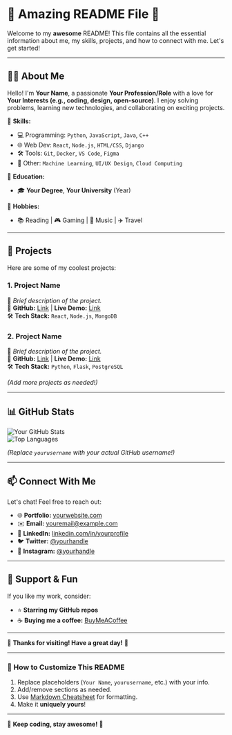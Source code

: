 # 🌟 Amazing README File 🌟  

Welcome to my **awesome** README! This file contains all the essential information about me, my skills, projects, and how to connect with me. Let's get started!  

---

## 👨‍💻 About Me  
Hello! I'm **Your Name**, a passionate **Your Profession/Role** with a love for **Your Interests (e.g., coding, design, open-source)**. I enjoy solving problems, learning new technologies, and collaborating on exciting projects.  

🔹 **Skills:**  
- 💻 Programming: `Python`, `JavaScript`, `Java`, `C++`  
- 🌐 Web Dev: `React`, `Node.js`, `HTML/CSS`, `Django`  
- 🛠️ Tools: `Git`, `Docker`, `VS Code`, `Figma`  
- 🧠 Other: `Machine Learning`, `UI/UX Design`, `Cloud Computing`  

🔹 **Education:**  
- 🎓 **Your Degree**, **Your University** (Year)  

🔹 **Hobbies:**  
- 📚 Reading | 🎮 Gaming | 🎵 Music | ✈️ Travel  

---

## 🚀 Projects  
Here are some of my coolest projects:  

### 1. Project Name  
📝 *Brief description of the project.*  
🔗 **GitHub:** [Link](#) | **Live Demo:** [Link](#)  
🛠️ **Tech Stack:** `React`, `Node.js`, `MongoDB`  

### 2. Project Name  
📝 *Brief description of the project.*  
🔗 **GitHub:** [Link](#) | **Live Demo:** [Link](#)  
🛠️ **Tech Stack:** `Python`, `Flask`, `PostgreSQL`  

*(Add more projects as needed!)*  

---

## 📊 GitHub Stats  
![Your GitHub Stats](https://github-readme-stats.vercel.app/api?username=yourusername&show_icons=true&theme=radical)  
![Top Languages](https://github-readme-stats.vercel.app/api/top-langs/?username=yourusername&layout=compact&theme=dark)  

*(Replace `yourusername` with your actual GitHub username!)*  

---

## 📫 Connect With Me  
Let's chat! Feel free to reach out:  
- 🌐 **Portfolio:** [yourwebsite.com](#)  
- ✉️ **Email:** youremail@example.com  
- 💼 **LinkedIn:** [linkedin.com/in/yourprofile](#)  
- 🐦 **Twitter:** [@yourhandle](#)  
- 📸 **Instagram:** [@yourhandle](#)  

---

## 💖 Support & Fun  
If you like my work, consider:  
- ⭐ **Starring my GitHub repos**  
- ☕ **Buying me a coffee:** [BuyMeACoffee](#)  

---

🎉 **Thanks for visiting! Have a great day!** 🎉  

---

### 🔨 How to Customize This README  
1. Replace placeholders (`Your Name`, `yourusername`, etc.) with your info.  
2. Add/remove sections as needed.  
3. Use [Markdown Cheatsheet](https://github.com/adam-p/markdown-here/wiki/Markdown-Cheatsheet) for formatting.  
4. Make it **uniquely yours**!  

---

🚀 **Keep coding, stay awesome!** 🚀  
